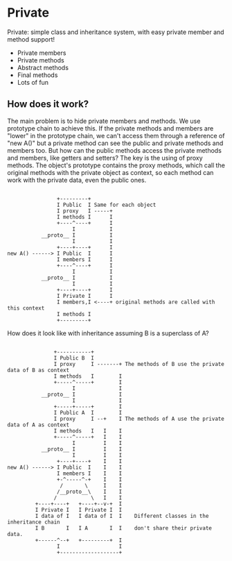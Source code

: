 Private
=======

Private: simple class and inheritance system, with easy private member and method support!

- Private members
- Private methods
- Abstract methods
- Final methods
- Lots of fun

How does it work?
-----------------

The main problem is to hide private members and methods. We use prototype chain to achieve this. If the private methods
and members are "lower" in the prototype chain, we can't access them through a reference of "new A()" but a private
method can see the public and private methods and members too.
But how can the public methods access the private methods and members, like getters and setters? The key is the using of
proxy methods. The object's prototype contains the proxy methods, which call the original methods with the private
object as context, so each method can work with the private data, even the public ones.


```

                +---------+
                I Public  I Same for each object
                I proxy   I -----+
                I methods I      I
                +----^----+      I
                     I           I
           __proto__ I           I
                     I           I
                +----+----+      I
new A() ------> I Public  I      I
                I members I      I
                +----^----+      I
                     I           I
           __proto__ I           I
                     I           I
                +----+----+      I
                I Private I      I
                I members,I <----+ original methods are called with this context
                I methods I
                +---------+

```

How does it look like with inheritance assuming B is a superclass of A?

```

               +-----------+
               I Public B  I
               I proxy     I -------+ The methods of B use the private data of B as context
               I methods   I        I
               +-----^-----+        I
                     I              I
           __proto__ I              I
                     I              I
               +-----+-----+        I
               I Public A  I        I
               I proxy     I --+    I The methods of A use the private data of A as context
               I methods   I   I    I
               +-----^-----+   I    I
                     I         I    I
           __proto__ I         I    I
                     I         I    I
                +----+----+    I    I
new A() ------> I Public  I    I    I
                I members I    I    I
                +-^-----^-+    I    I
                 /       \     I    I
                /__proto__\    I    I
               /           \   I    I
         +----+----+   +----+--v-+  I
         I Private I   I Private I  I
         I data of I   I data of I  I    Different classes in the inheritance chain
         I B       I   I A       I  I    don't share their private data.
         +------^--+   +---------+  I
                I                   I
                +-------------------+
```
